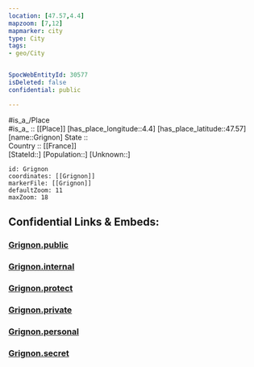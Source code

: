 ```yaml
---
location: [47.57,4.4] 
mapzoom: [7,12] 
mapmarker: city 
type: City
tags:
- geo/City


SpocWebEntityId: 30577
isDeleted: false
confidential: public

---
```

#is_a_/Place  
#is_a_ :: [[Place]] 
[has_place_longitude::4.4] 
[has_place_latitude::47.57] 
[name::Grignon] 
State ::  
Country :: [[France]]  
[StateId::] 
[Population::] 
[Unknown::] 


```leaflet
id: Grignon
coordinates: [[Grignon]] 
markerFile: [[Grignon]] 
defaultZoom: 11 
maxZoom: 18
```


## Confidential Links & Embeds: 

### [Grignon.public](/_public/\Earth\Continent\Europe\Europe~West\France\regions~France\Bourgogne-Franche-Comté\departments~Bourgogne-Franche-Comté\Côte-d'Or\communes~Côte-d'Or\Montbard\cities~MontbardGrignon.public.md) 

### [Grignon.internal](/_internal/\Earth\Continent\Europe\Europe~West\France\regions~France\Bourgogne-Franche-Comté\departments~Bourgogne-Franche-Comté\Côte-d'Or\communes~Côte-d'Or\Montbard\cities~MontbardGrignon.internal.md) 

### [Grignon.protect](/_protect/\Earth\Continent\Europe\Europe~West\France\regions~France\Bourgogne-Franche-Comté\departments~Bourgogne-Franche-Comté\Côte-d'Or\communes~Côte-d'Or\Montbard\cities~MontbardGrignon.protect.md) 

### [Grignon.private](/_private/\Earth\Continent\Europe\Europe~West\France\regions~France\Bourgogne-Franche-Comté\departments~Bourgogne-Franche-Comté\Côte-d'Or\communes~Côte-d'Or\Montbard\cities~MontbardGrignon.private.md) 

### [Grignon.personal](/_personal/\Earth\Continent\Europe\Europe~West\France\regions~France\Bourgogne-Franche-Comté\departments~Bourgogne-Franche-Comté\Côte-d'Or\communes~Côte-d'Or\Montbard\cities~MontbardGrignon.personal.md) 

### [Grignon.secret](/_secret/\Earth\Continent\Europe\Europe~West\France\regions~France\Bourgogne-Franche-Comté\departments~Bourgogne-Franche-Comté\Côte-d'Or\communes~Côte-d'Or\Montbard\cities~MontbardGrignon.secret.md)

